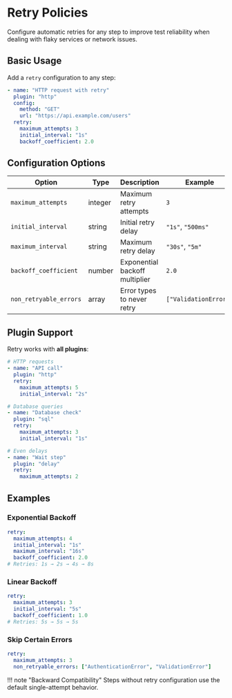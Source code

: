 # Retry Policies

Configure automatic retries for any step to improve test reliability when dealing with flaky services or network issues.

## Basic Usage

Add a `retry` configuration to any step:

```yaml
- name: "HTTP request with retry"
  plugin: "http"
  config:
    method: "GET"
    url: "https://api.example.com/users"
  retry:
    maximum_attempts: 3
    initial_interval: "1s"
    backoff_coefficient: 2.0
```

## Configuration Options

| Option | Type | Description | Example |
|--------|------|-------------|---------|
| `maximum_attempts` | integer | Maximum retry attempts | `3` |
| `initial_interval` | string | Initial retry delay | `"1s"`, `"500ms"` |
| `maximum_interval` | string | Maximum retry delay | `"30s"`, `"5m"` |
| `backoff_coefficient` | number | Exponential backoff multiplier | `2.0` |
| `non_retryable_errors` | array | Error types to never retry | `["ValidationError"]` |

## Plugin Support

Retry works with **all plugins**:

```yaml
# HTTP requests
- name: "API call"
  plugin: "http"
  retry:
    maximum_attempts: 5
    initial_interval: "2s"

# Database queries  
- name: "Database check"
  plugin: "sql"
  retry:
    maximum_attempts: 3
    initial_interval: "1s"

# Even delays
- name: "Wait step"
  plugin: "delay"
  retry:
    maximum_attempts: 2
```

## Examples

### Exponential Backoff
```yaml
retry:
  maximum_attempts: 4
  initial_interval: "1s"
  maximum_interval: "16s"
  backoff_coefficient: 2.0
# Retries: 1s → 2s → 4s → 8s
```

### Linear Backoff
```yaml
retry:
  maximum_attempts: 3
  initial_interval: "5s"
  backoff_coefficient: 1.0
# Retries: 5s → 5s → 5s
```

### Skip Certain Errors
```yaml
retry:
  maximum_attempts: 3
  non_retryable_errors: ["AuthenticationError", "ValidationError"]
```

!!! note "Backward Compatibility"
    Steps without retry configuration use the default single-attempt behavior.